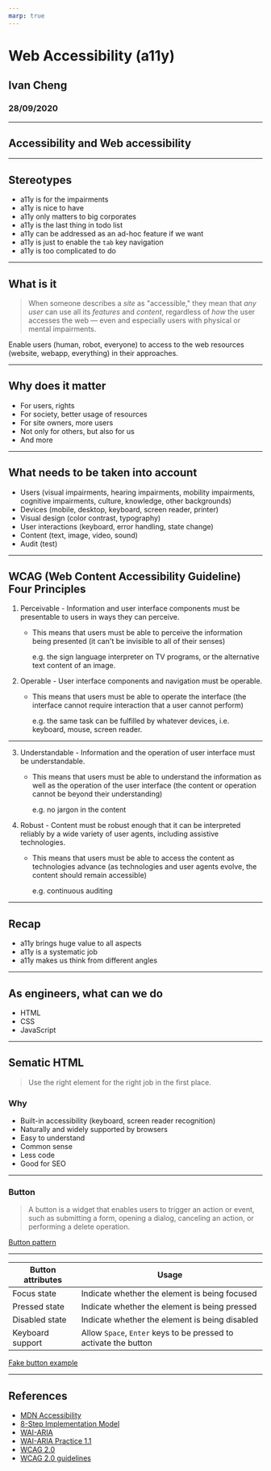 ```yaml
---
marp: true
---
```


# Web Accessibility (a11y)

## Ivan Cheng

### 28/09/2020

---

## Accessibility and Web accessibility

---

## Stereotypes

- a11y is for the impairments
- a11y is nice to have
- a11y only matters to big corporates
- a11y is the last thing in todo list
- a11y can be addressed as an ad-hoc feature if we want
- a11y is just to enable the `tab` key navigation
- a11y is too complicated to do

---

## What is it

> When someone describes a _site_ as "accessible," they mean that _any user_ can use all its _features_ and _content_, regardless of _how_ the user accesses the web — even and especially users with physical or mental impairments.

Enable users (human, robot, everyone) to access to the web resources (website, webapp, everything) in their approaches.

---

## Why does it matter

- For users, rights
- For society, better usage of resources
- For site owners, more users
- Not only for others, but also for us
- And more

---

## What needs to be taken into account

- Users (visual impairments, hearing impairments, mobility impairments, cognitive impairments, culture, knowledge, other backgrounds)
- Devices (mobile, desktop, keyboard, screen reader, printer)
- Visual design (color contrast, typography)
- User interactions (keyboard, error handling, state change)
- Content (text, image, video, sound)
- Audit (test)

---

## WCAG (Web Content Accessibility Guideline) Four Principles

1. Perceivable - Information and user interface components must be presentable to users in ways they can perceive.
   - This means that users must be able to perceive the information being presented (it can't be invisible to all of their senses)

      e.g. the sign language interpreter on TV programs, or the alternative text content of an image.

2. Operable - User interface components and navigation must be operable.
   - This means that users must be able to operate the interface (the interface cannot require interaction that a user cannot perform)

      e.g. the same task can be fulfilled by whatever devices, i.e. keyboard, mouse, screen reader.

---

3. Understandable - Information and the operation of user interface must be understandable.
    - This means that users must be able to understand the information as well as the operation of the user interface (the content or operation cannot be beyond their understanding)

      e.g. no jargon in the content

4. Robust - Content must be robust enough that it can be interpreted reliably by a wide variety of user agents, including assistive technologies.
    - This means that users must be able to access the content as technologies advance (as technologies and user agents evolve, the content should remain accessible)

      e.g. continuous auditing

---

## Recap

- a11y brings huge value to all aspects
- a11y is a systematic job
- a11y makes us think from different angles

---

## As engineers, what can we do

- HTML
- CSS
- JavaScript

---

## Sematic HTML

> Use the right element for the right job in the first place.

### Why

- Built-in accessibility (keyboard, screen reader recognition)
- Naturally and widely supported by browsers
- Easy to understand
- Common sense
- Less code
- Good for SEO

---

### Button

> A button is a widget that enables users to trigger an action or event, such as submitting a form, opening a dialog, canceling an action, or performing a delete operation.

[Button pattern](https://www.w3.org/TR/wai-aria-practices-1.1/#button)

---

| Button attributes       | Usage                                                        |
| ---------------- | ------------------------------------------------------------ |
| Focus state      | Indicate whether the element is being focused                |
| Pressed state    | Indicate whether the element is being pressed                |
| Disabled state   | Indicate whether the element is being disabled               |
| Keyboard support | Allow `Space`, `Enter` keys to be pressed to activate the button |

[Fake button example](./examples/button.html)

---

## References

- [MDN Accessibility](https://developer.mozilla.org/en-US/docs/Learn/Accessibility)
- [8-Step Implementation Model](https://webaim.org/articles/implementation/)
- [WAI-ARIA](https://www.w3.org/TR/wai-aria-1.1/)
- [WAI-ARIA Practice 1.1](https://www.w3.org/TR/wai-aria-practices-1.1/)
- [WCAG 2.0](https://www.w3.org/TR/UNDERSTANDING-WCAG20/Overview.html)
- [WCAG 2.0 guidelines](https://www.w3.org/WAI/GL/WCAG20/)
